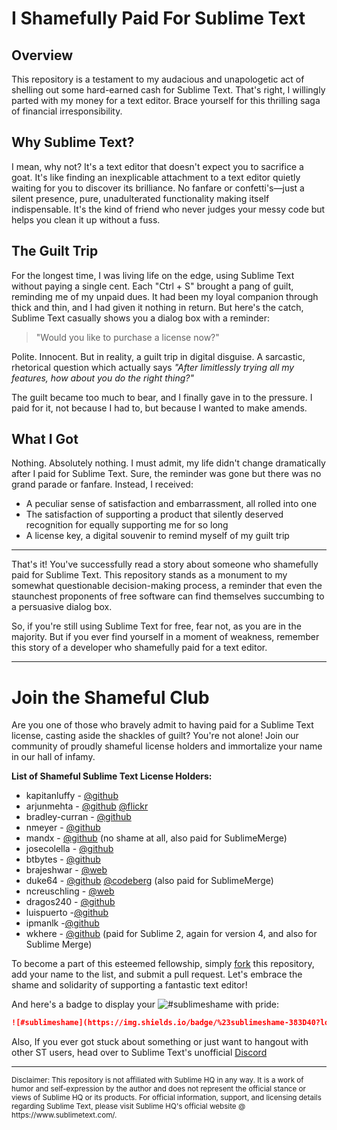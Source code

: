 # I Shamefully Paid For Sublime Text

## Overview

This repository is a testament to my audacious and unapologetic act of shelling out some hard-earned cash for Sublime Text. That's right, I willingly parted with my money for a text editor. Brace yourself for this thrilling saga of financial irresponsibility.

## Why Sublime Text?

I mean, why not? It's a text editor that doesn't expect you to sacrifice a goat. It's like finding an inexplicable attachment to a text editor quietly waiting for you to discover its brilliance. No fanfare or confetti's—just a silent presence, pure, unadulterated functionality making itself indispensable. It's the kind of friend who never judges your messy code but helps you clean it up without a fuss.

## The Guilt Trip

For the longest time, I was living life on the edge, using Sublime Text without paying a single cent. Each "Ctrl + S" brought a pang of guilt, reminding me of my unpaid dues. It had been my loyal companion through thick and thin, and I had given it nothing in return. But here's the catch, Sublime Text casually shows you a dialog box with a reminder:

> "Would you like to purchase a license now?"

Polite. Innocent. But in reality, a guilt trip in digital disguise. A sarcastic, rhetorical question which actually says *"After limitlessly trying all my features, how about you do the right thing?"*

The guilt became too much to bear, and I finally gave in to the pressure. I paid for it, not because I had to, but because I wanted to make amends.

## What I Got

Nothing. Absolutely nothing. I must admit, my life didn't change dramatically after I paid for Sublime Text. Sure, the reminder was gone but there was no grand parade or fanfare. Instead, I received:

- A peculiar sense of satisfaction and embarrassment, all rolled into one
- The satisfaction of supporting a product that silently deserved recognition for equally supporting me for so long
- A license key, a digital souvenir to remind myself of my guilt trip

---

That's it! You've successfully read a story about someone who shamefully paid for Sublime Text. 
This repository stands as a monument to my somewhat questionable decision-making process, a reminder that even the staunchest proponents of free software can find themselves succumbing to a persuasive dialog box.

So, if you're still using Sublime Text for free, fear not, as you are in the majority. But if you ever find yourself in a moment of weakness, remember this story of a developer who shamefully paid for a text editor.

---

# Join the Shameful Club

Are you one of those who bravely admit to having paid for a Sublime Text license, casting aside the shackles of guilt? You're not alone! Join our community of proudly shameful license holders and immortalize your name in our hall of infamy.

**List of Shameful Sublime Text License Holders:**

- kapitanluffy - [@github](https://github.com/kapitanluffy)
- arjunmehta - [@github](https://github.com/arjunmehta) [@flickr](https://flickr.com/mrdoodle)
- bradley-curran - [@github](https://github.com/bradley-curran)
- nmeyer - [@github](https://github.com/nmeyer)
- mandx - [@github](https://github.com/mandx) (no shame at all, also paid for SublimeMerge)
- josecolella - [@github](https://github.com/josecolella)
- btbytes - [@github](https://github.com/btbytes)
- brajeshwar - [@web](https://brajeshwar.com)
- duke64 - [@github](https://github.com/tomdittrich) [@codeberg](https://codeberg.org/Duke64) (also paid for SublimeMerge)
- ncreuschling - [@web](https://github.com/ncreuschling)
- dragos240 - [@github](https://github.com/dragos240)
- luispuerto -[@github](https://github.com/luispuerto) 
- ipmanlk -[@github](https://github.com/ipmanlk) 
- wkhere - [@github](https://github.com/wkhere) (paid for Sublime 2, again for version 4, and also for Sublime Merge)

To become a part of this esteemed fellowship, simply [fork](https://github.com/kapitanluffy/i-shamefully-paid-for-sublime-text/fork) this repository, add your name to the list, and submit a pull request. Let's embrace the shame and solidarity of supporting a fantastic text editor!

And here's a badge to display your ![#sublimeshame](https://img.shields.io/badge/%23sublimeshame-383D40?logo=sublimetext) with pride:

```md
![#sublimeshame](https://img.shields.io/badge/%23sublimeshame-383D40?logo=sublimetext)
```

Also, If you ever got stuck about something or just want to hangout with other ST users, head over to Sublime Text's unofficial [Discord](https://discord.com/invite/D43Pecu)

---

<sub>
Disclaimer: This repository is not affiliated with Sublime HQ in any way. It is a work of humor and self-expression by the author and does not represent the official stance or views of Sublime HQ or its products. For official information, support, and licensing details regarding Sublime Text, please visit Sublime HQ's official website @ https://www.sublimetext.com/.
</sub>
